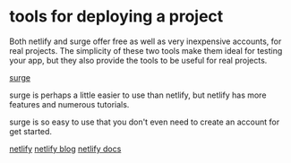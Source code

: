 # tools for deploying a project

Both netlify and surge offer free as well as very inexpensive accounts, for real
projects. The simplicity of these two tools make them ideal for testing your
app, but they also provide the tools to be useful for real projects.

[surge](https://surge.sh/)

surge is perhaps a little easier to use than netlify, but netlify has more
features and numerous tutorials.

surge is so easy to use that you don't even need to create an account for get
started.

[netlify](https://www.netlify.com/)
[netlify blog](https://www.netlify.com/blog/)
[netlify docs](https://www.netlify.com/docs/)
